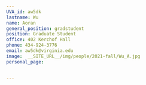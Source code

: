 ```yaml
---
UVA_id: aw5dk
lastname: Wu
name: Aoran
general_position: gradstudent
position: Graduate Student
office: 402 Kerchof Hall
phone: 434-924-3776
email: aw5dk@virginia.edu
image:  __SITE_URL__/img/people/2021-fall/Wu_A.jpg
personal_page:


---
```


